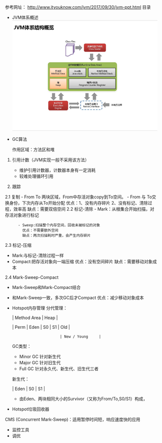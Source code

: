 参考网址：
http://www.ityouknow.com/jvm/2017/09/30/jvm-ppt.html
目录
- JVM体系概述
  ![JVM体系结构](..\images\java\JVM体系结构.png)

- GC算法

  作用区域：方法区和堆

1. 引用计数（JVM实现一般不采用该方法）

   - 维护引用计数器，计数器本身有一定消耗
   - 较难处理循环引用

2. 跟踪

2.1 复制
     - From To 两块区域，From中存活对象copy到To空间。
        - From 与 To交换身份，下次内存从To开始分配
          优点：1、没有内存碎片 2、没有标记、清除过程，效率高
          缺点：需要双倍空间
2.2  标记-清除
          - Mark：从根集合开始扫描，对存活对象进行标记

          - Sweep:扫描整个内存空间，回收未被标记的对象
            优点：不需要额外空间
            缺点：两次扫描耗时严重，会产生内存碎片
2.3  标记-压缩

- Mark:与标记-清除过程一样
- Compact:把存活对象向一端压缩
优点：没有空间碎片
缺点：需要移动对象成本

2.4 Mark-Sweep-Compact
- Mark-Sweep和Mark-Compact结合

- 和Mark-Sweep一致，多次GC后才Compact
  优点：减少移动对象成本

- Hotspot内存管理
  分代管理：

  |  Method Area |              Heap                           |

  | Perm               |  Eden | S0 | S1 |               Old |

                            | New / Young     |

  GC类型：

  - Minor GC 针对新生代
  - Major GC 针对旧生代
  - Full GC 针对永久代、新生代、旧生代三者

  新生代：

  |  Eden | S0 | S1 |  

  - 由Eden、两块相同大小的Survivor（又称为From/To,S0/S1）构成，

- Hotspot垃圾回收器

CMS (Concurrent Mark-Sweep)：适用暂停时间短，响应速度快的应用

- 监控工具
- 调优



